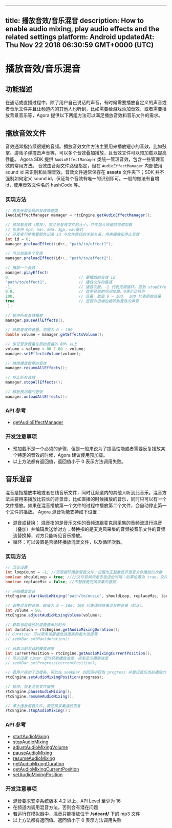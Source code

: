 
---
title: 播放音效/音乐混音
description: How to enable audio mixing, play audio effects and the related settings
platform: Android
updatedAt: Thu Nov 22 2018 06:30:59 GMT+0000 (UTC)
---
# 播放音效/音乐混音
## 功能描述
在通话或直播过程中，除了用户自己说话的声音，有时候需要播放自定义的声音或者音乐文件并且让频道内的其他人也听到，比如需要给游戏添加音效，或者需要播放背景音乐等，Agora 提供以下两组方法可以满足播放音效和音乐文件的需求。
## 播放音效文件

音效通常指持续很短的音频。播放音效文件方法主要用来播放短小的音效，比如鼓掌、游戏子弹撞击声音等，可以多个音效叠加播放，且音效文件可以预加载以提高性能。
Agora SDK 提供 `AudioEffectManager` 类统一管理音效，包含一些管理音效的常用方法。 音效由音频文件路径指定，但在 `AudioEffectManager` 内部使用 sound id 来识别和处理音效。音效文件通常保存在 **assets** 文件夹下；SDK 并不强制如何定义 sound id，保证每个音效有唯一的识别即可。一般的做法有自增 id，使用音效文件名的 hashCode 等。

### 实现方法

```java
// 首先获取全局的音效管理类
IAudioEffectManager manager = rtcEngine.getAudioEffectManager();
  
// 预加载音效（推荐），需注意音效文件的大小，并在加入频道前完成加载
// 仅支持 mp3，aac，m4a，3gp，wav格式
// 开发者可能需要额外记录 id 与文件路径的关联关系，用来播放和停止音效
int id = 0;
manager.preloadEffect(id++, "path/to/effect1");
  
// 可以加载多个音效
manager.preloadEffect(id++, "path/to/effect2");
  
// 播放一个音效
manager.playEffect(
0,                              // 要播放的音效 id 
"path/to/effect1",              // 播放文件的路径
-1,                             // 播放次数，-1 代表无限循环。直到 stopEffect() 或者stopAllEffects() 被调用
0.0,                            // 改变音效的空间位置，0表示正前方
100,                            // 音量，取值 0 ~ 100， 100 代表原始音量
true                            // 是否令远端也能听到音效的声音
 );
  
// 暂停所有音效播放
manager.pauseAllEffects();
  
// 获取音效的音量，范围为 0 ~ 100
double volume = manager.getEffectsVolume();
  
// 保证音效音量在原始音量的 80% 以上
volume = volume < 80 ? 80 : volume;
manager.setEffectsVolume(volume);
  
// 继续播放暂停的音效
manager.resumeAllEffects();
  
// 停止所有音效
manager.stopAllEffects();
  
// 释放预加载的音效
manager.unloadAllEffects();
```

### API 参考

- [getAudioEffectManager](https://docs.agora.io/cn/Interactive%20Broadcast/API%20Reference/java/classio_1_1agora_1_1rtc_1_1_rtc_engine.html#afd61b8d5e923f9e03cd419dcaf23b4af)



### 开发注意事项

- 预加载不是一个必须的步骤，但是一般来说为了提高性能或者需要反复播放某个特定的音效的时候，Agora 建议使用预加载。
- 以上方法都有返回值，返回值小于 0 表示方法调用失败。

## 音乐混音

混音是指播放本地或者在线音乐文件，同时让频道内的其他人听到此音乐。混音方法主要用来播放比较长的背景音，比如直播的时候播放的音乐，同时只可以有一个文件播放。如果在混音播放第一个文件的过程中播放第二个文件，会自动停止第一个文件的播放。
Agora 混音功能支持如下设置：

- 混音或替换： 混音指的是音乐文件的音频流跟麦克风采集的音频流进行混音（叠加）并编码发送给对方；替换指的是麦克风采集的音频被音乐文件的音频流替换掉，对方只能听见音乐播放。
- 循环：可以设置是否循环播放混音文件，以及循环次数。

### 实现方法

```java
// 混音设置
int loopCount = -1; //无限循环播放混音文件；设置为正整数表示混音文件播放的次数
boolean shouldLoop = true; ////文件音频流是否发送给对端；如果设置为 true，文件音频流仅在本地可以听见，不会发送到对端
boolean replaceMic = false; //不替换麦克风采集的音频
  
// 开始播放混音
rtcEngine.startAudioMixing("path/to/music", shouldLoop, replaceMic, loopCount);
  
// 调整混音的音量。取值为 0 ~ 100, 100 代表维持原来混音的音量（默认）。
int volume = 50;
rtcEngine.adjustAudioMixingVolume(volume);
  
// 获取当前播放的混音音乐的时长
int duration = rtcEngine.getAudioMixingDuration();
// duration 可以用来设置播放进度条的最大进度等
// seekBar.setMax(duration);
  
// 获取当前混音的播放进度
int currentPosition = rtcEngine.getAudioMixingCurrentPosition();
// 可以设置 timer 定时获取播放进度，用来显示播放进度
// seekBar.setProgress(currentPosition);
  
// 若用户拖动了进度条，可以在 seekBar 的回调中获取 progress 并重设音乐当前播放的位置
rtcEngine.setAudioMixingPosition(progress);
  
// 暂停、恢复混音文件播放
rtcEngine.pauseAudioMixing();
rtcEngine.resumeAudioMixing();
  
// 停止播放混音文件，麦克风采集播放恢复
rtcEngine.stopAudioMixing()；
```

### API 参考

- [startAudioMixing](https://docs.agora.io/cn/Interactive%20Broadcast/API%20Reference/java/classio_1_1agora_1_1rtc_1_1_rtc_engine.html#ac56ceea1a143a4898382bce10b04df09)
- [stopAudioMixing](https://docs.agora.io/cn/Interactive%20Broadcast/API%20Reference/java/classio_1_1agora_1_1rtc_1_1_rtc_engine.html#addb1cbc23b7f725eea6eedd18412854d)
- [adjustAudioMixingVolume](https://docs.agora.io/cn/Interactive%20Broadcast/API%20Reference/java/classio_1_1agora_1_1rtc_1_1_rtc_engine.html#a13c5737248d5a5abf6e8eb3130aba65a)
- [pauseAudioMixing](https://docs.agora.io/cn/Interactive%20Broadcast/API%20Reference/java/classio_1_1agora_1_1rtc_1_1_rtc_engine.html#ab2d4fb72ec3031f59da72b55857e0da7)
- [resumeAudioMixing](https://docs.agora.io/cn/Interactive%20Broadcast/API%20Reference/java/classio_1_1agora_1_1rtc_1_1_rtc_engine.html#aedad78215c21f0a6acac7f155199f3ce)
- [getAudioMixingDuration](https://docs.agora.io/cn/Interactive%20Broadcast/API%20Reference/java/classio_1_1agora_1_1rtc_1_1_rtc_engine.html#a8bbeb8a8b07e4e7b1a0a493f1c66998d)
- [getAudioMixingCurrentPosition](https://docs.agora.io/cn/Interactive%20Broadcast/API%20Reference/java/classio_1_1agora_1_1rtc_1_1_rtc_engine.html#a5119b0e6b356f867f7e13a6e1b2bb3e5)
- [setAudioMixingPosition](https://docs.agora.io/cn/Interactive%20Broadcast/API%20Reference/java/classio_1_1agora_1_1rtc_1_1_rtc_engine.html#a12c3dc250c86d54552c1589dfda2e002)

### 开发注意事项

- 混音要求安卓系统版本 4.2 以上、API Level 至少为 16
- 在频道内调用混音方法，否则会有潜在问题
- 若运行在模拟器中，混音只能播放位于 **/sdcard/** 下的 mp3 文件
- 以上方法都有返回值。返回值小于 0 表示方法调用失败
